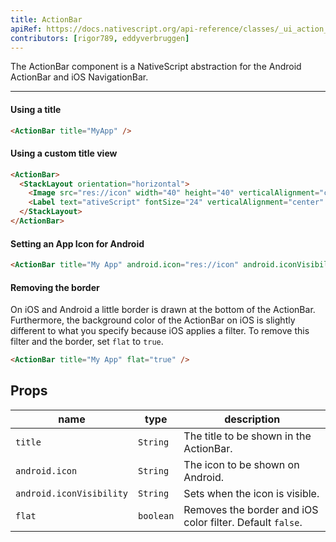```yaml
---
title: ActionBar
apiRef: https://docs.nativescript.org/api-reference/classes/_ui_action_bar_.actionbar
contributors: [rigor789, eddyverbruggen]
---
```


The ActionBar component is a NativeScript abstraction for the Android ActionBar and iOS NavigationBar.

---

#### Using a title

```html
<ActionBar title="MyApp" />
```

#### Using a custom title view

```html
<ActionBar>
  <StackLayout orientation="horizontal">
    <Image src="res://icon" width="40" height="40" verticalAlignment="center" />
    <Label text="ativeScript" fontSize="24" verticalAlignment="center" />
  </StackLayout>
</ActionBar>
```

#### Setting an App Icon for Android

```html
<ActionBar title="My App" android.icon="res://icon" android.iconVisibility="always" />
```

#### Removing the border
On iOS and Android a little border is drawn at the bottom of the ActionBar.
Furthermore, the background color of the ActionBar on iOS is slightly different to what you specify
because iOS applies a filter. To remove this filter and the border, set `flat` to `true`.

```html
<ActionBar title="My App" flat="true" />
```

## Props

| name | type | description |
|------|------|-------------|
| `title` | `String` | The title to be shown in the ActionBar.
| `android.icon` | `String` | The icon to be shown on Android.
| `android.iconVisibility` | `String` | Sets when the icon is visible.
| `flat` | `boolean` | Removes the border and iOS color filter. Default `false`.
